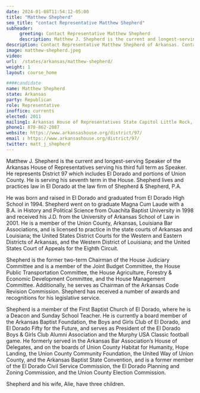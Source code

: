 ```yaml
---
date: 2024-01-08T11:54:12-05:00
title: "Matthew Shepherd"
seo_title: "contact Representative Matthew Shepherd"
subheader:
     greeting: Contact Representative Matthew Shepherd
     description: Matthew J. Shepherd is the current and longest-serving Speaker of the Arkansas House of Representatives serving his third full term as Speaker. He represents District 97 which includes El Dorado and portions of Union County.
description: Contact Representative Matthew Shepherd of Arkansas. Contact information for Matthew Shepherd includes email address, phone number, and mailing address.
image: matthew-shepherd.jpeg
video:
url:  /states/arkansas/matthew-shepherd/
weight: 1
layout: course_home

####candidate
name: Matthew Shepherd
state: Arkansas
party: Republican
role: Representative
inoffice: currents
elected: 2011
mailing1: Arkansas House of Representatives State Capitol Little Rock, AR 72201
phone1: 870-862-2087
website: https://www.arkansashouse.org/district/97/
email : https://www.arkansashouse.org/district/97/
twitter: matt_j_shepherd
---
```


Matthew J. Shepherd is the current and longest-serving Speaker of the Arkansas House of Representatives serving his third full term as Speaker. He represents District 97 which includes El Dorado and portions of Union County. He is serving his seventh term in the House. Shepherd lives and practices law in El Dorado at the law firm of Shepherd & Shepherd, P.A.

He was born and raised in El Dorado and graduated from El Dorado High School in 1994. Shepherd went on to graduate Magna Cum Laude with a B.A. in History and Political Science from Ouachita Baptist University in 1998 and received his J.D. from the University of Arkansas School of Law in 2001. He is a member of the Union County, Arkansas, Louisiana Bar Associations, and is licensed to practice in the state courts of Arkansas and Louisiana; the United States District Courts for the Western and Eastern Districts of Arkansas, and the Western District of Louisiana; and the United States Court of Appeals for the Eighth Circuit.

Shepherd is the former two-term Chairman of the House Judiciary Committee and is a member of the Joint Budget Committee, the House Public Transportation Committee, the House Agriculture, Forestry & Economic Development Committee, and the House Management Committee. Additionally, he serves as Chairman of the Arkansas Code Revision Commission.
Shepherd has received a number of awards and recognitions for his legislative service.

Shepherd is a member of the First Baptist Church of El Dorado, where he is a Deacon and Sunday School Teacher. He is currently a board member of the Arkansas Baptist Foundation, the Boys and Girls Club of El Dorado, and El Dorado Fifty for the Future, and serves as President of the El Dorado Boys & Girls Club Alumni Association and the Murphy USA Classic football game. He formerly served in the Arkansas Bar Association’s House of Delegates, and on the boards of Union County Habitat for Humanity, Hope Landing, the Union County Community Foundation, the United Way of Union County, and the Arkansas Baptist State Convention, and is a former member of the El Dorado Civil Service Commission, the El Dorado Planning and Zoning Commission, and the Union County Election Commission.

Shepherd and his wife, Alie, have three children.
